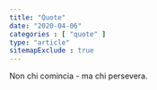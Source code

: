 ```yaml
---
title: "Quote"
date: "2020-04-06"
categories : [ "quote" ]
type: "article"
sitemapExclude : true
---
```

Non chi comincia - ma chi persevera.
